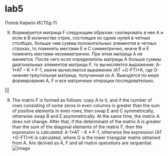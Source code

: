 # lab5
Попов Кирилл ИСТбд-11 

9. Формируется матрица F следующим образом: скопировать в нее А и если в В количество строк, состоящих из одних нулей в четных столбцах, больше чем сумма положительных элементов в четных строках, то поменять местами Е и С симметрично, иначе В и Е поменять местами несимметрично. При этом матрица А не меняется. После чего если определитель матрицы А больше суммы диагональных элементов матрицы F, то вычисляется выражение: A-1*AT – K * F-1, иначе вычисляется выражение (AТ +G-FТ)*K, где G-нижняя треугольная матрица, полученная из А. Выводятся по мере формирования А, F и все матричные операции последовательно. 

 ||| 
 
 9. The matrix F is formed as follows: copy A to it, and if the number of rows consisting of some zeros in even columns is greater than the sum of positive elements in even rows, then swap E and C symmetrically, otherwise swap B and E asymmetrically. At the same time, the matrix A does not change. After that, if the determinant of the matrix A is greater than the sum of the diagonal elements of the matrix F, then the expression is calculated: A-1*AT – K * F-1, otherwise the expression (AT +G-FT)*K is calculated, where G is the lower triangular matrix obtained from A. Are derived as A, F and all matrix operations are sequential.
 ![image](https://user-images.githubusercontent.com/99386386/168883532-dbc0252d-1180-4bcc-8129-88be50a5b780.png)
